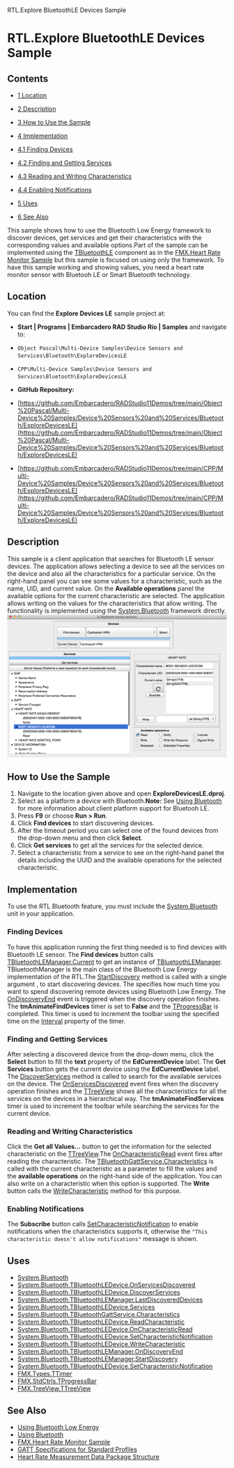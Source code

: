 RTL.Explore BluetoothLE Devices Sample[]()
# RTL.Explore BluetoothLE Devices Sample 



## Contents



* [1 Location](#Location)
* [2 Description](#Description)
* [3 How to Use the Sample](#How_to_Use_the_Sample)
* [4 Implementation](#Implementation)

* [4.1 Finding Devices](#Finding_Devices)
* [4.2 Finding and Getting Services](#Finding_and_Getting_Services)
* [4.3 Reading and Writing Characteristics](#Reading_and_Writing_Characteristics)
* [4.4 Enabling Notifications](#Enabling_Notifications)

* [5 Uses](#Uses)
* [6 See Also](#See_Also)

This sample shows how to use the Bluetooth Low Energy framework to discover devices, get services and get their characteristics with the corresponding values and available options.Part of the sample can be implemented using the [TBluetoothLE](http://docwiki.embarcadero.com/Libraries/en/System.Bluetooth.Components.TBluetoothLE) component as in the [FMX.Heart Rate Monitor Sample](http://docwiki.embarcadero.com/CodeExamples/en/FMX.Heart_Rate_Monitor_Sample) but this sample is focused on using only the framework.
To have this sample working and showing values, you need a heart rate monitor sensor with Bluetooh LE or Smart Bluetooth technology.

## Location 

You can find the **Explore Devices LE** sample project at:
* **Start | Programs | Embarcadero RAD Studio Rio | Samples** and navigate to:

* `Object Pascal\Multi-Device Samples\Device Sensors and Services\Bluetooth\ExploreDevicesLE`
* `CPP\Multi-Device Samples\Device Sensors and Services\Bluetooth\ExploreDevicesLE`

* **GitHub Repository:**

* [https://github.com/Embarcadero/RADStudio11Demos/tree/main/Object%20Pascal/Multi-Device%20Samples/Device%20Sensors%20and%20Services/Bluetooth/ExploreDevicesLE](https://github.com/Embarcadero/RADStudio11Demos/tree/main/Object%20Pascal/Multi-Device%20Samples/Device%20Sensors%20and%20Services/Bluetooth/ExploreDevicesLE)
* [https://github.com/Embarcadero/RADStudio11Demos/tree/main/CPP/Multi-Device%20Samples/Device%20Sensors%20and%20Services/Bluetooth/ExploreDevicesLE](https://github.com/Embarcadero/RADStudio11Demos/tree/main/CPP/Multi-Device%20Samples/Device%20Sensors%20and%20Services/Bluetooth/ExploreDevicesLE)

## Description 

This sample is a client application that searches for Bluetooth LE sensor devices. The application allows selecting a device to see all the services on the device and also all the characteristics for a particular service. 
On the right-hand panel you can see some values for a characteristic, such as the name, UID, and current value. On the **Available operations** panel the available options for the current characteristic are selected. The application allows writing on the values for the characteristics that allow writing.
The functionality is implemented using the [System.Bluetooth](http://docwiki.embarcadero.com/Libraries/en/System.Bluetooth) framework directly.
![BluetoothLE Device Explorer.png](Readme%20Files/BluetoothLE%20Device%20Explorer.png)

## How to Use the Sample 


1.  Navigate to the location given above and open **ExploreDevicesLE.dproj**.
2.  Select as a platform a device with Bluetooth.**Note:** See [Using Bluetooth](http://docwiki.embarcadero.com/RADStudio/en/Using_Bluetooth) for more information about client platform support for Bluetooh LE.
3.  Press **F9** or choose **Run > Run**.
4.  Click **Find devices** to start discovering devices.
5.  After the timeout period you can select one of the found devices from the drop-down menu and then click **Select**.
6.  Click **Get services** to get all the services for the selected device.
7.  Select a characteristic from a service to see on the right-hand panel the details including the UUID and the available operations for the selected characteristic.

## Implementation 

To use the RTL Bluetooth feature, you must include the [System.Bluetooth](http://docwiki.embarcadero.com/Libraries/en/System.Bluetooth) unit in your application. 
### Finding Devices 

To have this application running the first thing needed is to find devices with Bluetooth LE sensor. The **Find devices** button calls [TBluetoothLEManager.Current](http://docwiki.embarcadero.com/Libraries/en/System.Bluetooth.TBluetoothLEManager.Current) to get an instance of [TBluetoothLEManager](http://docwiki.embarcadero.com/Libraries/en/System.Bluetooth.TBluetoothLEManager). TBluetoothManager is the main class of the Bluetooth Low Energy implementation of the RTL.The [StartDiscovery](http://docwiki.embarcadero.com/Libraries/en/System.Bluetooth.TBluetoothLEManager.StartDiscovery) method is called with a single argument <Timeout>, to start discovering devices. The <Timeout> specifies how much time you want to spend discovering remote devices using Bluetooth Low Energy. 
The [OnDiscoveryEnd](http://docwiki.embarcadero.com/Libraries/en/System.Bluetooth.TBluetoothLEManager.OnDiscoveryEnd) event is triggered when the discovery operation finishes. The **tmAnimateFindDevices** timer is set to **False** and the [TProgressBar](http://docwiki.embarcadero.com/Libraries/en/FMX.StdCtrls.TProgressBar) is completed. This timer is used to increment the toolbar using the specified time on the [Interval](http://docwiki.embarcadero.com/Libraries/en/FMX.Types.TTimer.Interval) property of the timer.

### Finding and Getting Services 

After selecting a discovered device from the drop-down menu, click the **Select** button to fill the **text** property of the **EdCurrentDevice** label. The **Get Services** button gets the current device using the **EdCurrentDevice** label. The [DiscoverServices](http://docwiki.embarcadero.com/Libraries/en/System.Bluetooth.TBluetoothLEDevice.DiscoverServices) method is called to search for the available services on the device. The [OnServicesDiscovered](http://docwiki.embarcadero.com/Libraries/en/System.Bluetooth.TBluetoothLEDevice.OnServicesDiscovered) event fires when the discovery operation finishes and the [TTreeView](http://docwiki.embarcadero.com/Libraries/en/FMX.TreeView.TTreeView) shows all the characteristics for all the services on the devices in a hierarchical way.
The **tmAnimateFindServices** timer is used to increment the toolbar while searching the services for the current device.

### Reading and Writing Characteristics 

Click the **Get all Values...** button to get the information for the selected characteristic on the [TTreeView](http://docwiki.embarcadero.com/Libraries/en/FMX.TreeView.TTreeView).The [OnCharacteristicRead](http://docwiki.embarcadero.com/Libraries/en/System.Bluetooth.TBluetoothLEDevice.OnCharacteristicRead) event fires after reading the characteristic. The [TBluetoothGattService.Characteristics](http://docwiki.embarcadero.com/Libraries/en/System.Bluetooth.TBluetoothGattService.Characteristics) is called with the current characteristic as a parameter to fill the values and the **available operations** on the right-hand side of the application.
You can also write on a characteristic when this option is supported. The **Write** button calls the [WriteCharacteristic](http://docwiki.embarcadero.com/Libraries/en/System.Bluetooth.TBluetoothLEDevice.WriteCharacteristic) method for this purpose.

### Enabling Notifications 

The **Subscribe** button calls [SetCharacteristicNotification](http://docwiki.embarcadero.com/Libraries/en/System.Bluetooth.TBluetoothLEDevice.SetCharacteristicNotification) to enable notifications when the characteristics supports it, otherwise the `"This characteristic doesn't allow notifications"` message is shown.
## Uses 


* [System.Bluetooth](http://docwiki.embarcadero.com/Libraries/en/System.Bluetooth)
* [System.Bluetooth.TBluetoothLEDevice.OnServicesDiscovered](http://docwiki.embarcadero.com/Libraries/en/System.Bluetooth.TBluetoothLEDevice.OnServicesDiscovered)
* [System.Bluetooth.TBluetoothLEDevice.DiscoverServices](http://docwiki.embarcadero.com/Libraries/en/System.Bluetooth.TBluetoothLEDevice.DiscoverServices)
* [System.Bluetooth.TBluetoothLEManager.LastDiscoveredDevices](http://docwiki.embarcadero.com/Libraries/en/System.Bluetooth.TBluetoothLEManager.LastDiscoveredDevices)
* [System.Bluetooth.TBluetoothLEDevice.Services](http://docwiki.embarcadero.com/Libraries/en/System.Bluetooth.TBluetoothLEDevice.Services)
* [System.Bluetooth.TBluetoothGattService.Characteristics](http://docwiki.embarcadero.com/Libraries/en/System.Bluetooth.TBluetoothGattService.Characteristics)
* [System.Bluetooth.TBluetoothLEDevice.ReadCharacteristic](http://docwiki.embarcadero.com/Libraries/en/System.Bluetooth.TBluetoothLEDevice.ReadCharacteristic)
* [System.Bluetooth.TBluetoothLEDevice.OnCharacteristicRead](http://docwiki.embarcadero.com/Libraries/en/System.Bluetooth.TBluetoothLEDevice.OnCharacteristicRead)
* [System.Bluetooth.TBluetoothLEDevice.SetCharacteristicNotification](http://docwiki.embarcadero.com/Libraries/en/System.Bluetooth.TBluetoothLEDevice.SetCharacteristicNotification)
* [System.Bluetooth.TBluetoothLEDevice.WriteCharacteristic](http://docwiki.embarcadero.com/Libraries/en/System.Bluetooth.TBluetoothLEDevice.WriteCharacteristic)
* [System.Bluetooth.TBluetoothLEManager.OnDiscoveryEnd](http://docwiki.embarcadero.com/Libraries/en/System.Bluetooth.TBluetoothLEManager.OnDiscoveryEnd)
* [System.Bluetooth.TBluetoothLEManager.StartDiscovery](http://docwiki.embarcadero.com/Libraries/en/System.Bluetooth.TBluetoothLEManager.StartDiscovery)
* [System.Bluetooth.TBluetoothLEDevice.SetCharacteristicNotification](http://docwiki.embarcadero.com/Libraries/en/System.Bluetooth.TBluetoothLEDevice.SetCharacteristicNotification)
* [FMX.Types.TTimer](http://docwiki.embarcadero.com/Libraries/en/FMX.Types.TTimer)
* [FMX.StdCtrls.TProgressBar](http://docwiki.embarcadero.com/Libraries/en/FMX.StdCtrls.TProgressBar)
* [FMX.TreeView.TTreeView](http://docwiki.embarcadero.com/Libraries/en/FMX.TreeView.TTreeView)

## See Also 


* [Using Bluetooth Low Energy](http://docwiki.embarcadero.com/RADStudio/en/Using_Bluetooth_Low_Energy)
* [Using Bluetooth](http://docwiki.embarcadero.com/RADStudio/en/Using_Bluetooth)
* [FMX.Heart Rate Monitor Sample](http://docwiki.embarcadero.com/CodeExamples/en/FMX.Heart_Rate_Monitor_Sample)
* [GATT Specifications for Standard Profiles](https://developer.bluetooth.org/gatt/profiles/Pages/ProfilesHome.aspx)
* [Heart Rate Measurement Data Package Structure](https://developer.bluetooth.org/gatt/characteristics/Pages/CharacteristicViewer.aspx?u=org.bluetooth.characteristic.heart_rate_measurement.xml)





